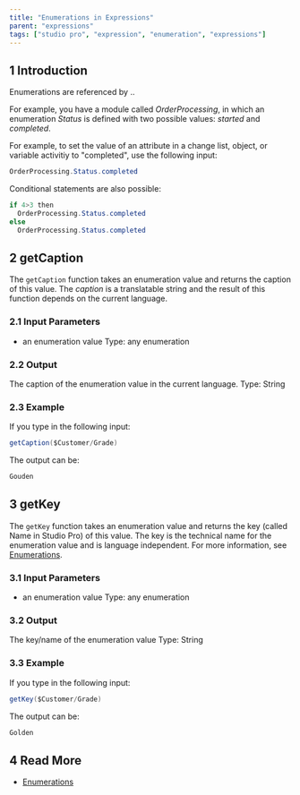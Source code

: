 ```yaml
---
title: "Enumerations in Expressions"
parent: "expressions"
tags: ["studio pro", "expression", "enumeration", "expressions"]
---
```


## 1 Introduction

Enumerations are referenced by <modulename>.<enumerationname>.<enumerationvalue>

For example, you have a module called *OrderProcessing*, in which an enumeration *Status* is defined with two possible values: *started* and *completed*. 

For example, to set the value of an attribute in a change list, object, or variable activitiy to "completed", use the following input:

```java
OrderProcessing.Status.completed
```

Conditional statements are also possible:

```java
if 4>3 then
  OrderProcessing.Status.completed
else
  OrderProcessing.Status.completed
```

## 2 getCaption

The `getCaption` function takes an enumeration value and returns the caption of this value. The *caption* is a translatable string and the result of this function depends on the current language.

### 2.1 Input Parameters

*   an enumeration value
    Type: any enumeration

### 2.2 Output

The caption of the enumeration value in the current language.
Type: String

### 2.3 Example

If you type in the following input:

```java
getCaption($Customer/Grade)
```

The output can be:

```java
Gouden
```

## 3 getKey

The `getKey` function takes an enumeration value and returns the key (called Name in Studio Pro) of this value. The key is the technical name for the enumeration value and is language independent. For more information, see [Enumerations](enumerations).

### 3.1 Input Parameters

*   an enumeration value
    Type: any enumeration

### 3.2 Output

The key/name of the enumeration value
Type: String

### 3.3 Example

If you type in the following input:

```java
getKey($Customer/Grade)
```

The output can be:

```java
Golden
```

## 4 Read More

* [Enumerations](enumerations)